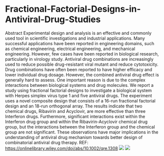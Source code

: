 # Fractional-Factorial-Designs-in-Antiviral-Drug-Studies
Abstract
Experimental design and analysis is an effective and commonly used tool in scientific investigations and industrial applications. Many successful applications have been reported in engineering domains, such as chemical engineering, electrical engineering, and mechanical engineering. However, few cases have been reported in biological research, particularly in virology study. Antiviral drug combinations are increasingly used to reduce possible drug-resistant viral mutant and reduce cytotoxicity. Drug combinations have often been reported to have higher efficacy and lower individual drug dosage. However, the combined antiviral drug effect is generally hard to assess. One important reason is due to the complex interactions between biological systems and drug molecules. We report a study using fractional factorial designs to investigate a biological system with Herpes simplex virus type 1 and five antiviral drugs. The experiment uses a novel composite design that consists of a 16-run fractional factorial design and an 18-run orthogonal array. The results indicate that two chemical drugs, Ribavirin and Acyclovir, are more effective than three Interferon drugs. Furthermore, significant interactions exist within the Interferon drug group and within the Ribavirin-Acyclovir chemical drug group, but the interactions between the Interferon group and the chemical group are not significant. These observations have major implications in the understanding of antiviral drug mechanism towards better design of combinatorial antiviral drug therapy. 
REF: https://onlinelibrary.wiley.com/doi/abs/10.1002/qre.1308
![](https://github.com/polawatsri099/Fractional-Factorial-Designs-in-Antiviral-Drug-Studies/blob/main/DrugEXP.png)
![](https://github.com/polawatsri099/Fractional-Factorial-Designs-in-Antiviral-Drug-Studies/blob/main/Contour-Plot_predict%20result.png)
